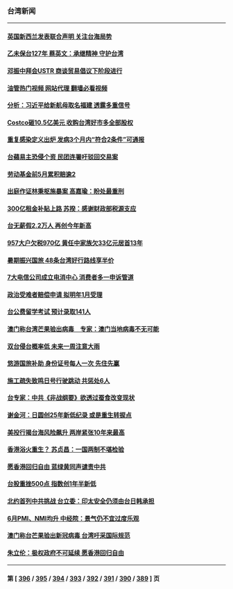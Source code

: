 ### 台湾新闻
---
#### [英国新西兰发表联合声明 关注台海局势](../../pages/ncid1349361/n13772032.md?07031645) 
#### [乙未保台127年 蔡英文：承继精神 守护台湾](../../pages/ncid1349361/n13771967.md?07031645) 
#### [邓振中拜会USTR 商谈贸易倡议下阶段进行](../../pages/ncid1349361/n13771825.md?07031645) 
#### [油管热门视频 网站代理 翻墙必看视频](http://209.222.30.114:81/youtube.html?07031645)
#### [分析：习近平给新航母取名福建 透露多重信号](../../pages/ncid1349361/n13771662.md?07031645) 
#### [Costco砸10.5亿美元 收购台湾好市多全部股权](../../pages/ncid1349361/n13771459.md?07031645) 
#### [重复感染定义出炉  发病3个月内“符合2条件”可通报](../../pages/ncid1349361/n13771546.md?07031645) 
#### [台蘋易主恐侵个资 民团连署吁驳回交易案](../../pages/ncid1349361/n13771549.md?07031645) 
#### [劳动基金前5月累积赔逾2](../../pages/ncid1349361/n13771559.md?07031645) 
#### [出庭作证林秉枢施暴案 高嘉瑜：盼处最重刑](../../pages/ncid1349361/n13771552.md?07031645) 
#### [300亿租金补贴上路 苏揆：感谢财政部税源支应](../../pages/ncid1349361/n13771570.md?07031645) 
#### [台无薪假2.2万人 再创今年新高](../../pages/ncid1349361/n13771556.md?07031645) 
#### [957大户欠税970亿 黄任中家族欠33亿元居首13年](../../pages/ncid1349361/n13771575.md?07031645) 
#### [暑期振兴国旅 48条台湾好行路线享半价](../../pages/ncid1349361/n13771558.md?07031645) 
#### [7大电信公司成立电消中心 消费者多一申诉管道](../../pages/ncid1349361/n13771572.md?07031645) 
#### [政治受难者赔偿申请 拟明年1月受理](../../pages/ncid1349361/n13771544.md?07031645) 
#### [台公费留学考试 预计录取141人](../../pages/ncid1349361/n13771569.md?07031645) 
#### [澳门称台湾芒果验出病毒　专家：澳门当地病毒不无可能](../../pages/ncid1349361/n13771542.md?07031645) 
#### [双台侵台概率低 未来一周注意大雨](../../pages/ncid1349361/n13771563.md?07031645) 
#### [悠游国旅补助 身份证号每人一次 先住先赢](../../pages/ncid1349361/n13771539.md?07031645) 
#### [施工疏失致鸣日号行驶跳动 共惩处6人](../../pages/ncid1349361/n13771528.md?07031645) 
#### [台专家：中共《非战纲要》欲透过蚕食改变现状](../../pages/ncid1349361/n13771432.md?07031645) 
#### [谢金河：日圆创25年新低纪录 或是重生转捩点](../../pages/ncid1349361/n13771519.md?07031645) 
#### [美投行揭台海风险飙升 两岸紧张10年来最高](../../pages/ncid1349361/n13771493.md?07031645) 
#### [香港浴火重生？ 苏贞昌：一国两制不堪检验](../../pages/ncid1349361/n13771497.md?07031645) 
#### [愿香港回归自由 蓝绿黄同声谴责中共](../../pages/ncid1349361/n13771496.md?07031645) 
#### [台股重挫500点 指数创1年半新低](../../pages/ncid1349361/n13771470.md?07031645) 
#### [北约首列中共挑战 台立委：印太安全仍须由台日韩承担](../../pages/ncid1349361/n13771427.md?07031645) 
#### [6月PMI、NMI均升 中经院：景气仍不宜过度乐观](../../pages/ncid1349361/n13771327.md?07031645) 
#### [澳门称台芒果验出新冠病毒 台湾吁采国际规范](../../pages/ncid1349361/n13771189.md?07031645) 
#### [朱立伦：极权政府不可延续 愿香港回归自由](../../pages/ncid1349361/n13771309.md?07031645) 

---
#### 第 [ [396](./396.md?07031645) / [395](./395.md?07031645) / [394](./394.md?07031645) / [393](./393.md?07031645) / [392](./392.md?07031645) / [391](./391.md?07031645) / [390](./390.md?07031645) / [389](./389.md?07031645) ] 页
